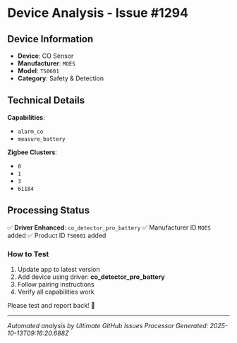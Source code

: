 # Device Analysis - Issue #1294

## Device Information
- **Device**: CO Sensor
- **Manufacturer**: `MOES`
- **Model**: `TS0601`
- **Category**: Safety & Detection

## Technical Details
**Capabilities**:
- `alarm_co`
- `measure_battery`

**Zigbee Clusters**:
- `0`
- `1`
- `3`
- `61184`

## Processing Status
✅ **Driver Enhanced**: `co_detector_pro_battery`
✅ Manufacturer ID `MOES` added
✅ Product ID `TS0601` added

### How to Test
1. Update app to latest version
2. Add device using driver: **co_detector_pro_battery**
3. Follow pairing instructions
4. Verify all capabilities work

Please test and report back! 🎉

---
*Automated analysis by Ultimate GitHub Issues Processor*
*Generated: 2025-10-13T09:16:20.688Z*
